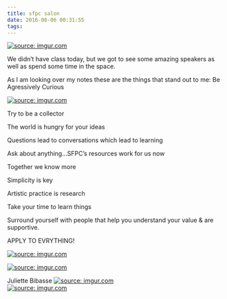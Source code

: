 ```yaml
---
title: sfpc salon
date: 2016-06-06 00:31:55
tags:
---
```

<a href="http://imgur.com/pjF4ln4"><img src="http://i.imgur.com/pjF4ln4.jpg" title="source: imgur.com" /></a>

We didn’t have class today, but we got to see some amazing speakers as well as spend some time in the space.

As I am looking over my notes these are the things that stand out to me:
Be Agressively Curious

<a href="http://imgur.com/aSpXzaJ"><img src="http://i.imgur.com/aSpXzaJ.jpg" title="source: imgur.com" /></a>

<div class="post-center">Try to be a collector

The world is hungry for your ideas

Questions lead to conversations which lead to learning

Ask about anything…SFPC’s resources work for us now

Together we know more

Simplicity is key

Artistic practice is research

Take your time to learn things

Surround yourself with people that help you understand your value & are supportive.

APPLY TO EVRYTHING!</div>

<a href="http://imgur.com/z1yBBvv"><img src="http://i.imgur.com/z1yBBvv.jpg" title="source: imgur.com" /></a>


<a href="http://imgur.com/3zTtEkq"><img src="http://i.imgur.com/3zTtEkq.jpg" title="source: imgur.com" /></a>


Juliette Bibasse
<a href="http://imgur.com/285rtDf"><img src="http://i.imgur.com/285rtDf.jpg" title="source: imgur.com" /></a>
<br>
<a href="http://imgur.com/Ac7Aajr"><img src="http://i.imgur.com/Ac7Aajr.jpg" title="source: imgur.com" /></a>


